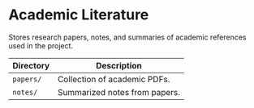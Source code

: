 # Academic Literature

Stores research papers, notes, and summaries of academic references used in the project.

| Directory  | Description                          |
|------------|--------------------------------------|
| `papers/`  | Collection of academic PDFs.        |
| `notes/`   | Summarized notes from papers.       |